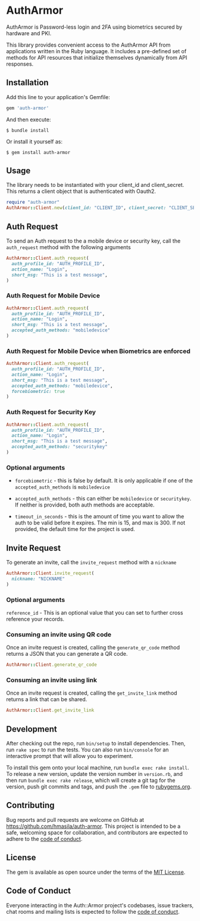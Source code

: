 # AuthArmor

AuthArmor is Password-less login and 2FA using biometrics secured by hardware and PKI.

This library provides convenient access to the AuthArmor API from applications written in the Ruby language. It includes a pre-defined set of methods for API resources that initialize themselves dynamically from API responses.

## Installation

Add this line to your application's Gemfile:

```ruby
gem 'auth-armor'
```

And then execute:

    $ bundle install

Or install it yourself as:

    $ gem install auth-armor

## Usage

The library needs to be instantiated with your client_id and client_secret. This returns a client object that is authenticated with Oauth2.

```ruby
require "auth-armor"
AuthArmor::Client.new(client_id: "CLIENT_ID", client_secret: "CLIENT_SECRET")

```


## Auth Request

To send an Auth request to the a mobile device or security key, call the `auth_request` method with the following arguments

```ruby
AuthArmor::Client.auth_request(
  auth_profile_id: "AUTH_PROFILE_ID",
  action_name: "Login",
  short_msg: "This is a test message",
)
```

### Auth Request for Mobile Device

```ruby
AuthArmor::Client.auth_request(
  auth_profile_id: "AUTH_PROFILE_ID",
  action_name: "Login",
  short_msg: "This is a test message",
  accepted_auth_methods: "mobiledevice"
)
```

### Auth Request for Mobile Device when Biometrics are enforced

```ruby
AuthArmor::Client.auth_request(
  auth_profile_id: "AUTH_PROFILE_ID",
  action_name: "Login",
  short_msg: "This is a test message",
  accepted_auth_methods: "mobiledevice",
  forcebiometric: true
)
```

### Auth Request for Security Key

```ruby
AuthArmor::Client.auth_request(
  auth_profile_id: "AUTH_PROFILE_ID",
  action_name: "Login",
  short_msg: "This is a test message",
  accepted_auth_methods: "securitykey"
)
```

### Optional arguments


- `forcebiometric` - this is false by default. It is only applicable if one of the `accepted_auth_methods` is `mobiledevice`

- `accepted_auth_methods` - this can either be `mobiledevice` or `securitykey`. If neither is provided, both auth methods are acceptable.

- `timeout_in_seconds` - this is the amount of time you want to allow the auth to be valid before it expires. The min is 15, and max is 300. If not provided, the default time for the project is used.


## Invite Request

To generate an invite, call the `invite_request` method with a `nickname`

```ruby
AuthArmor::Client.invite_request(
  nickname: "NICKNAME"
)
```

### Optional arguments

`reference_id` - This is an optional value that you can set to further cross reference your records.

### Consuming an invite using QR code

Once an invite request is created, calling the `generate_qr_code` method returns a JSON that you can generate a QR code.

```ruby
AuthArmor::Client.generate_qr_code

```

### Consuming an invite using link

Once an invite request is created, calling the `get_invite_link` method returns a link that can be shared.


```ruby
AuthArmor::Client.get_invite_link
```

## Development

After checking out the repo, run `bin/setup` to install dependencies. Then, run `rake spec` to run the tests. You can also run `bin/console` for an interactive prompt that will allow you to experiment.

To install this gem onto your local machine, run `bundle exec rake install`. To release a new version, update the version number in `version.rb`, and then run `bundle exec rake release`, which will create a git tag for the version, push git commits and tags, and push the `.gem` file to [rubygems.org](https://rubygems.org).

## Contributing

Bug reports and pull requests are welcome on GitHub at https://github.com/hmasila/auth-armor. This project is intended to be a safe, welcoming space for collaboration, and contributors are expected to adhere to the [code of conduct](https://github.com/hmasila/auth-armor/blob/master/CODE_OF_CONDUCT.md).


## License

The gem is available as open source under the terms of the [MIT License](https://opensource.org/licenses/MIT).

## Code of Conduct

Everyone interacting in the Auth::Armor project's codebases, issue trackers, chat rooms and mailing lists is expected to follow the [code of conduct](https://github.com/hmasila/auth-armor/blob/master/CODE_OF_CONDUCT.md).
